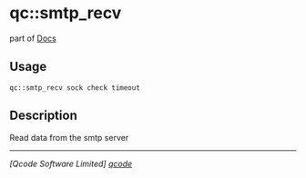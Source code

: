 qc::smtp_recv
=============

part of [Docs](.)

Usage
-----
`qc::smtp_recv sock check timeout`

Description
-----------
Read data from the smtp server

----------------------------------
*[Qcode Software Limited] [qcode]*

[qcode]: http://www.qcode.co.uk "Qcode Software"